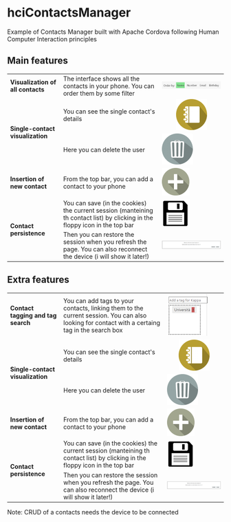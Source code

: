 # hciContactsManager
Example of Contacts Manager built with Apache Cordova following Human Computer Interaction principles

## Main features ##

<table>
    <tr>
        <td><b>Visualization of all contacts</b></td><td>The interface shows all the contacts in your phone. You can order them by some filter</td><td><img src="imgs/filters.png"/></td>
    </tr>
    <tr>
        <td rowspan="2"><b> Single-contact visualization</td><td>You can see the single contact's details</td><td style="text-align: center;"><img src="imgs/details_btn.png"/></td>
    </tr>
    <tr><td>Here you can delete the user</td><td><img src="imgs/delete_user_btn.png"/></td></tr>
    <tr>
        <td><b>Insertion of new contact</b></td><td>From the top bar, you can add a contact to your phone</td><td><img src="imgs/add_contact_btn.png"/></td>
    </tr>
    <tr>
        <td rowspan="2"><b>Contact persistence</b></td><td>You can save (in the cookies) the current session (manteining th contact list) by clicking in the floppy icon in the top bar</td><td><img src="imgs/save_session.png"/></td>
    </tr>
    <tr><td>Then you can restore the session when you refresh the page. You can also reconnect the device (i will show it later!)</td><td><img src="imgs/restored.png"/></td></tr>
    <tr>
</table>

## Extra features ##

<table>
    <tr>
        <td><b>Contact tagging and tag search</b></td><td>You can add tags to your contacts, linking them to the current session. You can also looking for contact with a certaing tag in the search box</td><td><img src="imgs/tags.png"/></td>
    </tr>
    <tr>
        <td rowspan="2"><b> Single-contact visualization</td><td>You can see the single contact's details</td><td style="text-align: center;"><img src="imgs/details_btn.png"/></td>
    </tr>
    <tr><td>Here you can delete the user</td><td><img src="imgs/delete_user_btn.png"/></td></tr>
    <tr>
        <td><b>Insertion of new contact</b></td><td>From the top bar, you can add a contact to your phone</td><td><img src="imgs/add_contact_btn.png"/></td>
    </tr>
    <tr>
        <td rowspan="2"><b>Contact persistence</b></td><td>You can save (in the cookies) the current session (manteining th contact list) by clicking in the floppy icon in the top bar</td><td><img src="imgs/save_session.png"/></td>
    </tr>
    <tr><td>Then you can restore the session when you refresh the page. You can also reconnect the device (i will show it later!)</td><td><img src="imgs/restored.png"/></td></tr>
    <tr>
</table>

Note: CRUD of a contacts needs the device to be connected
